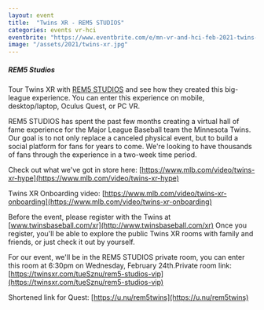 ```yaml
---
layout: event
title:  "Twins XR - REM5 STUDIOS"
categories: events vr-hci
eventbrite: "https://www.eventbrite.com/e/mn-vr-and-hci-feb-2021-twins-xr-rem5-studios-tickets-142268068623"
image: "/assets/2021/twins-xr.jpg"
---
```


##### REM5 Studios


Tour Twins XR with [REM5 STUDIOS](https://www.rem5studios.com/) and see how they created this big-league experience. You can enter this experience on mobile, desktop/laptop, Oculus Quest, or PC VR.

REM5 STUDIOS has spent the past few months creating a virtual hall of fame experience for the Major League Baseball team the Minnesota Twins. Our goal is to not only replace a canceled physical event, but to build a social platform for fans for years to come. We're looking to have thousands of fans through the experience in a two-week time period.

Check out what we've got in store here: [https://www.mlb.com/video/twins-xr-hype](https://www.mlb.com/video/twins-xr-hype)

Twins XR Onboarding video: [https://www.mlb.com/video/twins-xr-onboarding](https://www.mlb.com/video/twins-xr-onboarding)

Before the event, please register with the Twins at [www.twinsbaseball.com/xr](http://www.twinsbaseball.com/xr)  Once you register, you'll be able to explore the public Twins XR rooms with family and friends, or just check it out by yourself.

For our event, we'll be in the REM5 STUDIOS private room, you can enter this room at 6:30pm on Wednesday, February 24th.Private room link: [https://twinsxr.com/tueSznu/rem5-studios-vip](https://twinsxr.com/tueSznu/rem5-studios-vip)

Shortened link for Quest: [https://u.nu/rem5twins](https://u.nu/rem5twins)
